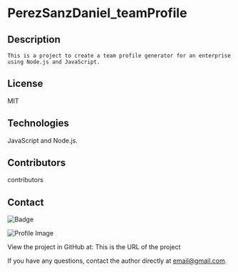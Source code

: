 # PerezSanzDaniel_teamProfile
  
  ## Description
    This is a project to create a team profile generator for an enterprise using Node.js and JavaScript. 

  ## License
  MIT
  
  ## Technologies
  
  JavaScript and Node.js.

  ## Contributors
  contributors

  ## Contact
  
![Badge](https://img.shields.io/badge/Github-username-4cbbb9) 
  
![Profile Image](https://github.com/username.png?size=50)
  
View the project in GitHub at: This is the URL of the project
  
If you have any questions, contact the author directly at email@gmail.com.
